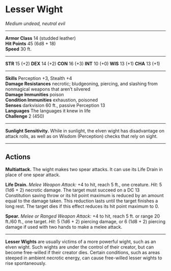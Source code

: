# Lesser Wight

_Medium undead, neutral evil_

---

**Armor Class** 14 (studded leather)  
**Hit Points** 45 (6d8 + 18)  
**Speed** 30 ft.  

---

**STR** 15 (+2) **DEX** 14 (+2) **CON** 16 (+3) **INT** 10 (+0) **WIS** 13 (+1) **CHA** 13 (+1)

---

**Skills** Perception +3, Stealth +4  
**Damage Resistances** necrotic; bludgeoning, piercing, and slashing from nonmagical weapons that aren’t silvered  
**Damage Immunities** poison  
**Condition Immunities** exhaustion, poisoned  
**Senses** darkvision 60 ft., passive Perception 13  
**Languages** The languages it knew in life  
**Challenge** 2 (450)  

---

**Sunlight Sensitivity.** While in sunlight, the elven wight has disadvantage on attack rolls, as well as on Wisdom (Perception) checks that rely on sight.

---

## Actions

**Multiattack.** The wight makes two spear attacks. It can use its Life Drain in place of one spear attack.

**Life Drain.** _Melee Weapon Attack:_ +4 to hit, reach 5 ft., one creature. _Hit:_ 5 (1d6 + 2) necrotic damage. The target must succeed on a DC 13 Constitution saving throw or its hit point maximum is reduced by an amount equal to the damage taken. This reduction lasts until the target finishes a long rest. The target dies if this effect reduces its hit point maximum to 0.

**Spear.** _Melee or Ranged Weapon Attack:_ +4 to hit, reach 5 ft. or range 20 ft./60 ft., one target. _Hit:_ 5 (1d6 + 2) piercing damage, or 6 (1d8 + 2) piercing damage if used with two hands to make a melee attack.

---

**Lesser Wights** are usually victims of a more powerful wight, such as an elven wight. Such wights are under the control of their creator, but can become free-willed if their creator dies. Certain conditions, such as areas steeped in ambient necrotic energy, can cause free-willed lesser wights to rise spontaneously.